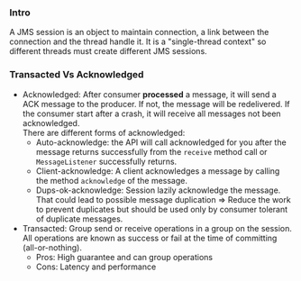 ### Intro
A JMS session is an object to maintain connection, a link between the connection and the thread handle it. It is a "single-thread context" so different threads must create different JMS sessions.

### Transacted Vs Acknowledged
* Acknowledged:  After consumer __processed__ a message, it will send a ACK message to the producer. 
  If not, the message will be redelivered. If the consumer start after a crash, it will receive all messages not been acknowledged.  
  There are different forms of acknowledged:
    * Auto-acknowledge: the API will call acknowledged for you after the message returns successfully from the `receive` method call or `MessageListener` successfully returns.
    * Client-acknowledge: A client acknowledges a message by calling the method `acknowledge` of the message.
    * Dups-ok-acknowledge: Session lazily acknowledge the message. 
      That could lead to possible message duplication => Reduce the work to prevent duplicates but should be used only by consumer tolerant of duplicate messages.
* Transacted: Group send or receive operations in a group on the session. All operations are known as success or fail at the time of committing (all-or-nothing).
    * Pros: High guarantee and can group operations
    * Cons: Latency and performance
